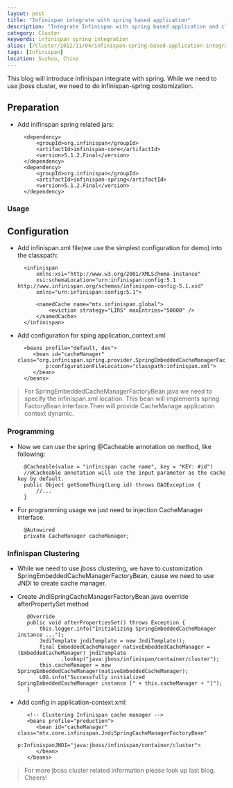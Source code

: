 ```yaml
---
layout: post
title: "Infinispan integrate with spring based application"
description: "Integrate Infinispan with spring based application and cluster customization."
category: Cluster
keywords: infinispan spring integration
alias: [/Cluster/2012/11/04/infinispan-spring-based-application-integration]
tags: [Infinispan]
location: Suzhou, China
---
```

This blog will introduce infinispan integrate with spring. While we need to use jboss cluster, we need to do infinispan-spring costomization.

## Preparation

* Add inifinspan spring related jars:

		<dependency>
			<groupId>org.infinispan</groupId>
			<artifactId>infinispan-core</artifactId>
			<version>5.1.2.Final</version>
		</dependency>
		<dependency>
			<groupId>org.infinispan</groupId>
			<artifactId>infinispan-spring</artifactId>
			<version>5.1.2.Final</version>
		</dependency>

### Usage

## Configuration

* Add infinispan.xml file(we use the simplest configuration for demo) into the classpath:

		<infinispan
		    xmlns:xsi="http://www.w3.org/2001/XMLSchema-instance"
		    xsi:schemaLocation="urn:infinispan:config:5.1 http://www.infinispan.org/schemas/infinispan-config-5.1.xsd"
		    xmlns="urn:infinispan:config:5.1">

		    <namedCache name="mtx.infinispan.global">
		        <eviction strategy="LIRS" maxEntries="50000" />
		    </namedCache>
		</infinispan>

* Add configuration for sping application_context.xml

		<beans profile="default, dev">
		   <bean id="cacheManager" class="org.infinispan.spring.provider.SpringEmbeddedCacheManagerFactoryBean"
			   p:configurationFileLocation="classpath:infinispan.xml">
		   </bean>
		</beans>

> For SpringEmbeddedCacheManagerFactoryBean.java we need to specify the infinispan.xml location. This bean will implements spring FactoryBean interface.Then will provide CacheManage application context dynamic.

### Programming

* Now we can use the spring @Cacheable annotation on method, like following:

		@Cacheable(value = "infinispan cache name", key = "KEY: #id")
		//@Cacheable annotation will use the input parameter as the cache key by default.
		public Object getSomeThing(Long id) throws DAOException {
			//...
		}

* For programming usage we just need to injection CacheManager interface.

		@Autowired
		private CacheManager cacheManager;

### Infinispan Clustering

* While we need to use jboss clustering, we have to  customization SpringEmbeddedCacheManagerFactoryBean, cause we need to use JNDI to create cache manager.

* Create JndiSpringCacheManagerFactoryBean.java override afterPropertySet method

		 @Override
		 public void afterPropertiesSet() throws Exception {
		     this.logger.info("Initializing SpringEmbeddedCacheManager instance ...");
		     JndiTemplate jndiTemplate = new JndiTemplate();
		     final EmbeddedCacheManager nativeEmbeddedCacheManager = (EmbeddedCacheManager) jndiTemplate
		            .lookup("java:jboss/infinispan/container/cluster");
		     this.cacheManager = new SpringEmbeddedCacheManager(nativeEmbeddedCacheManager);
	         LOG.info("Successfully initialized SpringEmbeddedCacheManager instance [" + this.cacheManager + "]");
	     }

* Add config in application-context.xml:

		 <!-- Clustering Infinispan cache manager -->
		 <beans profile="production">
		    <bean id="cacheManager" class="mtx.core.infinispan.JndiSpringCacheManagerFactoryBean"
		          p:InfinispanJNDI="java:jboss/infinispan/container/cluster">
		    </bean>
		 </beans>

> For more jboss cluster related information please look up last blog.
> Cheers!
